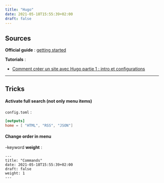 ```yaml
---
title: "Hugo"
date: 2021-05-18T15:55:39+02:00
draft: false
---
```


## Sources

**Official guide** : [getting started](https://gohugo.io/categories/getting-started)

**Tutorials** :

- [Comment créer un site avec Hugo partie 1 : intro et configurations](https://bout2code.fr/tutos/creer-un-site-avec-hugo/comment-creer-un-site-avec-hugo-partie-1-la-configuration-initiale/)

* * *

## Tricks

#### Activate full search (not only menu items)

`config.toml` :
```toml
[outputs]
home = [ "HTML", "RSS", "JSON"]
```

#### Change order in menu

-keyword **weight** :
```
---
title: "Commands"
date: 2021-05-18T15:55:39+02:00
draft: false
weight: 1
---
```